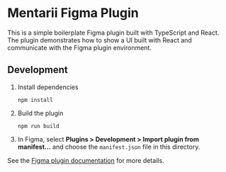 # Mentarii Figma Plugin

This is a simple boilerplate Figma plugin built with TypeScript and React. The plugin demonstrates how to show a UI built with React and communicate with the Figma plugin environment.

## Development

1. Install dependencies
   ```
   npm install
   ```

2. Build the plugin
   ```
   npm run build
   ```

3. In Figma, select **Plugins > Development > Import plugin from manifest...** and choose the `manifest.json` file in this directory.

See the [Figma plugin documentation](https://www.figma.com/plugin-docs/) for more details.
